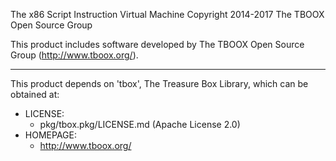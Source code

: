 The x86 Script Instruction Virtual Machine
Copyright 2014-2017 The TBOOX Open Source Group

This product includes software developed by The TBOOX Open Source Group (http://www.tboox.org/).

-------------------------------------------------------------------------------
This product depends on 'tbox', The Treasure Box Library,
which can be obtained at:

  * LICENSE:
    * pkg/tbox.pkg/LICENSE.md (Apache License 2.0)
  * HOMEPAGE:
    * http://www.tboox.org/


